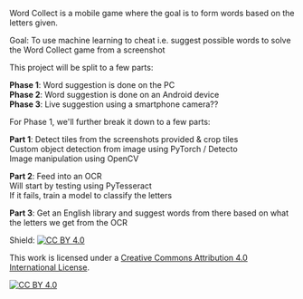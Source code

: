 Word Collect is a mobile game where the goal is to form words based on the letters given.

Goal: To use machine learning to cheat i.e. suggest possible words to solve the Word Collect game from a screenshot

This project will be split to a few parts:

<b>Phase 1</b>: Word suggestion is done on the PC <br>
<b>Phase 2</b>: Word suggestion is done on an Android device <br>
<b>Phase 3</b>: Live suggestion using a smartphone camera?? <br>

For Phase 1, we'll further break it down to a few parts:

<b>Part 1</b>: Detect tiles from the screenshots provided & crop tiles <br>
        Custom object detection from image using PyTorch / Detecto <br>
        Image manipulation using OpenCV
        
<b>Part 2</b>: Feed into an OCR <br>
        Will start by testing using PyTesseract <br>
        If it fails, train a model to classify the letters 
        
<b>Part 3</b>: Get an English library and suggest words from there based on what the letters we get from the OCR

Shield: [![CC BY 4.0][cc-by-shield]][cc-by]

This work is licensed under a [Creative Commons Attribution 4.0 International
License][cc-by].

[![CC BY 4.0][cc-by-image]][cc-by]

[cc-by]: http://creativecommons.org/licenses/by/4.0/
[cc-by-image]: https://i.creativecommons.org/l/by/4.0/88x31.png
[cc-by-shield]: https://img.shields.io/badge/License-CC%20BY%204.0-lightgrey.svg
